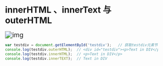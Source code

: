 # innerHTML 、innerText 与 outerHTML

<img src="..\JS_img\1219486-20170817160212381-718115701.gif" alt="img" style="zoom:150%;" />

```js
var testdiv = document.getElementById('testdiv');   // 获取testdiv元素节点
console.log(testdiv.outerHTML);  // <div id="testdiv"><p>Text in DIV</p></div>
console.log(testdiv.innerHTML);  // <p>Text in DIV</p>
console.log(testdiv.innerTEXT);  // Text in DIV
```
